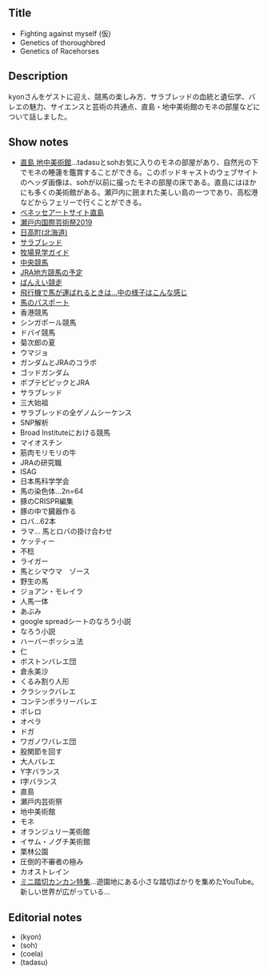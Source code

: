## Title
- Fighting against myself (仮)
- Genetics of thoroughbred
- Genetics of Racehorses

## Description
kyonさんをゲストに迎え、競馬の楽しみ方、サラブレッドの血統と遺伝学、バレエの魅力、サイエンスと芸術の共通点、直島・地中美術館のモネの部屋などについて話しました。

## Show notes
- [直島 地中美術館](http://benesse-artsite.jp/art/chichu.html)...tadasuとsohお気に入りのモネの部屋があり、自然光の下でモネの睡蓮を鑑賞することができる。このポッドキャストのウェブサイトのヘッダ画像は、sohが以前に撮ったモネの部屋の床である。直島にはほかにも多くの美術館がある。瀬戸内に囲まれた美しい島の一つであり、高松港などからフェリーで行くことができる。
- [ベネッセアートサイト直島](http://benesse-artsite.jp/)
- [瀬戸内国際芸術祭2019](https://setouchi-artfest.jp/)
- [日高町(北海道)](https://ja.wikipedia.org/wiki/%E6%97%A5%E9%AB%98%E7%94%BA_(%E5%8C%97%E6%B5%B7%E9%81%93))
- [サラブレッド](https://ja.wikipedia.org/wiki/%E3%82%B5%E3%83%A9%E3%83%96%E3%83%AC%E3%83%83%E3%83%89)
- [牧場見学ガイド](https://uma-furusato.com/guide/)
- [中央競馬](https://ja.wikipedia.org/wiki/%E4%B8%AD%E5%A4%AE%E7%AB%B6%E9%A6%AC)
- [JRA地方競馬の予定](http://www.keiba.go.jp/ipat/yotei.html)
- [ばんえい競走](https://ja.wikipedia.org/wiki/%E3%81%B0%E3%82%93%E3%81%88%E3%81%84%E7%AB%B6%E8%B5%B0)
- [飛行機で馬が運ばれるときは…中の様子はこんな感じ](http://labaq.com/archives/51908050.html)
- [馬のパスポート](https://ameblo.jp/dakkutchyaan/entry-12068147450.html)
- 香港競馬
- シンガポール競馬
- ドバイ競馬
- 菊次郎の夏
- ウマジョ
- ガンダムとJRAのコラボ
- ゴッドガンダム
- ポプテピピックとJRA
- サラブレッド
- 三大始祖
- サラブレッドの全ゲノムシーケンス
- SNP解析
- Broad Instituteにおける競馬
- マイオスチン
- 筋肉モリモリの牛
- JRAの研究職
- ISAG 
- 日本馬科学学会
- 馬の染色体...2n=64
- 豚のCRISPR編集
- 豚の中で臓器作る
- ロバ...62本
- ラマ... 馬とロバの掛け合わせ
- ケッティー
- 不稔
- ライガー
- 馬とシマウマ　ゾース
- 野生の馬
- ジョアン・モレイラ
- 人馬一体
- あぶみ
- google spreadシートのなろう小説
- なろう小説
- ハーバーボッシュ法
- 仁
- ボストンバレエ団
- 倉永美沙
- くるみ割り人形
- クラシックバレエ
- コンテンポラリーバレエ
- ボレロ
- オペラ
- ドガ
- ワガノワバレエ団
- 股関節を回す
- 大人バレエ
- Y字バランス
- I字バランス
- 直島
- 瀬戸内芸術祭
- 地中美術館　
- モネ
- オランジュリー美術館
- イサム・ノグチ美術館
- 栗林公園
- 圧倒的不審者の極み
- カオストレイン
- [ミニ踏切カンカン特集](https://www.youtube.com/watch?v=W5moIoAZ38I)...遊園地にある小さな踏切ばかりを集めたYouTube。新しい世界が広がっている...

## Editorial notes
- (kyon)
- (soh)
- (coela)
- (tadasu)
